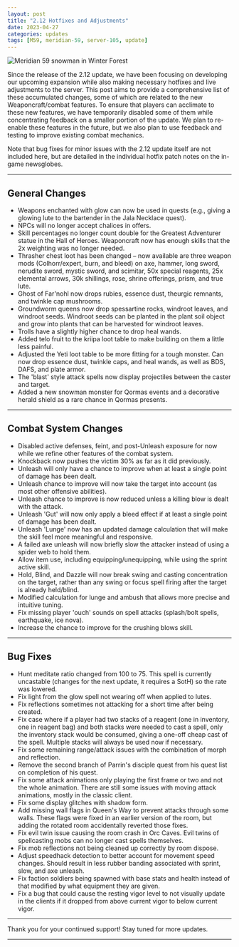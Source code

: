 ```yaml
---
layout: post
title: "2.12 Hotfixes and Adjustments"
date: 2023-04-27
categories: updates
tags: [M59, meridian-59, server-105, update]
---
```


![Meridian 59 snowman in Winter Forest](https://updates.m59.online/images/snowman_forest_2.png)

Since the release of the 2.12 update, we have been focusing on developing our upcoming expansion while also making necessary hotfixes and live adjustments to the server. This post aims to provide a comprehensive list of these accumulated changes, some of which are related to the new Weaponcraft/combat features. To ensure that players can acclimate to these new features, we have temporarily disabled some of them while concentrating feedback on a smaller portion of the update. We plan to re-enable these features in the future, but we also plan to use feedback and testing to improve existing combat mechanics.

Note that bug fixes for minor issues with the 2.12 update itself are not included here, but are detailed in the individual hotfix patch notes on the in-game newsglobes.

---

## General Changes

- Weapons enchanted with glow can now be used in quests (e.g., giving a glowing lute to the bartender in the Jala Necklace quest).
- NPCs will no longer accept chalices in offers.
- Skill percentages no longer count double for the Greatest Adventurer statue in the Hall of Heroes. Weaponcraft now has enough skills that the 2x weighting was no longer needed.
- Thrasher chest loot has been changed – now available are three weapon mods (Colhorr/expert, burn, and bleed) on axe, hammer, long sword, nerudite sword, mystic sword, and scimitar, 50x special reagents, 25x elemental arrows, 30k shillings, rose, shrine offerings, prism, and true lute.
- Ghost of Far'nohl now drops rubies, essence dust, theurgic remnants, and twinkle cap mushrooms.
- Groundworm queens now drop spessartine rocks, windroot leaves, and windroot seeds. Windroot seeds can be planted in the plant soil object and grow into plants that can be harvested for windroot leaves.
- Trolls have a slightly higher chance to drop heal wands.
- Added telo fruit to the kriipa loot table to make building on them a little less painful.
- Adjusted the Yeti loot table to be more fitting for a tough monster. Can now drop essence dust, twinkle caps, and heal wands, as well as BDS, DAFS, and plate armor.
- The 'blast' style attack spells now display projectiles between the caster and target.
- Added a new snowman monster for Qormas events and a decorative herald shield as a rare chance in Qormas presents.

---

## Combat System Changes

- Disabled active defenses, feint, and post-Unleash exposure for now while we refine other features of the combat system.
- Knockback now pushes the victim 30% as far as it did previously.
- Unleash will only have a chance to improve when at least a single point of damage has been dealt.
- Unleash chance to improve will now take the target into account (as most other offensive abilities).
- Unleash chance to improve is now reduced unless a killing blow is dealt with the attack.
- Unleash 'Gut' will now only apply a bleed effect if at least a single point of damage has been dealt.
- Unleash 'Lunge' now has an updated damage calculation that will make the skill feel more meaningful and responsive.
- A failed axe unleash will now briefly slow the attacker instead of using a spider web to hold them.
- Allow item use, including equipping/unequipping, while using the sprint active skill.
- Hold, Blind, and Dazzle will now break swing and casting concentration on the target, rather than any swing or focus spell firing after the target is already held/blind.
- Modified calculation for lunge and ambush that allows more precise and intuitive tuning.
- Fix missing player 'ouch' sounds on spell attacks (splash/bolt spells, earthquake, ice nova).
- Increase the chance to improve for the crushing blows skill.

---

## Bug Fixes

- Hunt meditate ratio changed from 100 to 75. This spell is currently uncastable (changes for the next update, it requires a SotH) so the rate was lowered.
- Fix light from the glow spell not wearing off when applied to lutes.
- Fix reflections sometimes not attacking for a short time after being created.
- Fix case where if a player had two stacks of a reagent (one in inventory, one in reagent bag) and both stacks were needed to cast a spell, only the inventory stack would be consumed, giving a one-off cheap cast of the spell. Multiple stacks will always be used now if necessary.
- Fix some remaining range/attack issues with the combination of morph and reflection.
- Remove the second branch of Parrin's disciple quest from his quest list on completion of his quest.
- Fix some attack animations only playing the first frame or two and not the whole animation. There are still some issues with moving attack animations, mostly in the classic client.
- Fix some display glitches with shadow form.
- Add missing wall flags in Queen's Way to prevent attacks through some walls. These flags were fixed in an earlier version of the room, but adding the rotated room accidentally reverted those fixes.
- Fix evil twin issue causing the room crash in Orc Caves. Evil twins of spellcasting mobs can no longer cast spells themselves.
- Fix mob reflections not being cleaned up correctly by room dispose.
- Adjust speedhack detection to better account for movement speed changes. Should result in less rubber banding associated with sprint, slow, and axe unleash.
- Fix faction soldiers being spawned with base stats and health instead of that modified by what equipment they are given.
- Fix a bug that could cause the resting vigor level to not visually update in the clients if it dropped from above current vigor to below current vigor.

---

Thank you for your continued support! Stay tuned for more updates.

---